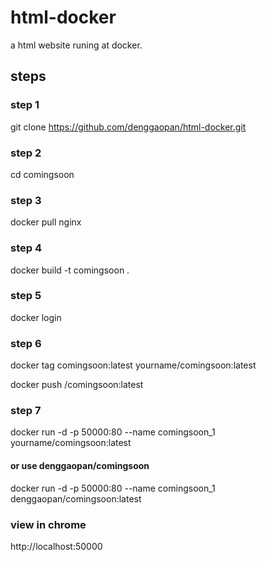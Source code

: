 # html-docker

a html website runing at docker.

## steps
### step 1

git clone https://github.com/denggaopan/html-docker.git

### step 2

cd comingsoon

### step 3

docker pull nginx

### step 4

docker build -t comingsoon .

### step 5

docker login

### step 6

docker tag comingsoon:latest yourname/comingsoon:latest

docker push <yourname>/comingsoon:latest

### step 7

docker run -d -p 50000:80 --name comingsoon_1 yourname/comingsoon:latest
  

#### or use denggaopan/comingsoon

docker run -d -p 50000:80 --name comingsoon_1 denggaopan/comingsoon:latest
  

### view in chrome

http://localhost:50000



